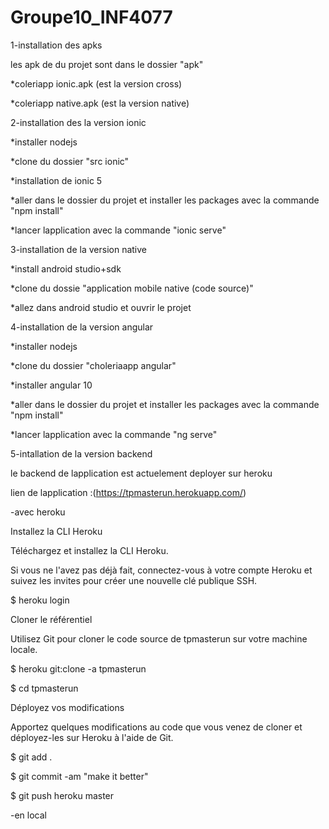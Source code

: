 # Groupe10_INF4077

1-installation des apks 

les apk de du projet sont dans le dossier "apk" 

*coleriapp ionic.apk (est la version cross)

*coleriapp native.apk (est la version native)

2-installation des la version ionic

*installer nodejs

*clone du dossier "src ionic"

*installation de ionic 5

*aller dans le dossier du projet et installer les packages avec la commande "npm install"

*lancer lapplication avec la commande "ionic serve"

3-installation de la version native

*install android studio+sdk 

*clone du dossie "application mobile native (code source)"

*allez dans android studio et ouvrir le projet 

4-installation de la version angular 

*installer nodejs

*clone du dossier "choleriaapp angular"

*installer angular 10

*aller dans le dossier du projet et installer les packages avec la commande "npm install"

*lancer lapplication avec la commande "ng serve"

5-intallation de la version backend

le backend de lapplication est actuelement deployer sur heroku  

lien de lapplication :(https://tpmasterun.herokuapp.com/)

-avec heroku

Installez la CLI Heroku

Téléchargez et installez la CLI Heroku.

Si vous ne l'avez pas déjà fait, connectez-vous à votre compte Heroku et suivez les invites pour créer une nouvelle clé publique SSH.

 $ heroku login
 
 Cloner le référentiel

Utilisez Git pour cloner le code source de tpmasterun sur votre machine locale.

$ heroku git:clone -a tpmasterun

$ cd tpmasterun

Déployez vos modifications

Apportez quelques modifications au code que vous venez de cloner et déployez-les sur Heroku à l'aide de Git.

$ git add .

$ git commit -am "make it better"

$ git push heroku master


-en local



